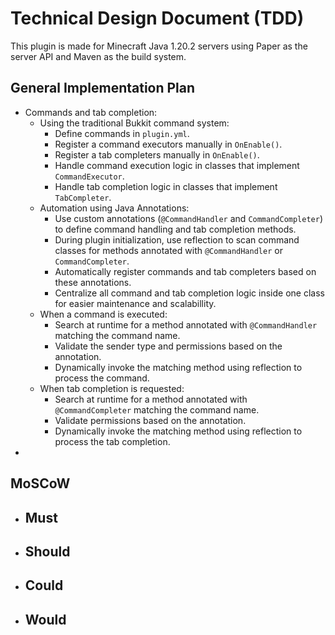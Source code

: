 # Technical Design Document (TDD)
This plugin is made for Minecraft Java 1.20.2 servers using Paper as the server API and Maven as the build system.

## General Implementation Plan
- Commands and tab completion:
  - Using the traditional Bukkit command system:
    - Define commands in `plugin.yml`.
    - Register a command executors manually in `OnEnable()`.
    - Register a tab completers manually in `OnEnable()`.
    - Handle command execution logic in classes that implement `CommandExecutor`.
    - Handle tab completion logic in classes that implement `TabCompleter`.
  - Automation using Java Annotations:
    - Use custom annotations (`@CommandHandler` and `CommandCompleter`) to define command handling and tab completion methods.
    - During plugin initialization, use reflection to scan command classes for methods annotated with `@CommandHandler` or `CommandCompleter`.
    - Automatically register commands and tab completers based on these annotations.
    - Centralize all command and tab completion logic inside one class for easier maintenance and scalabillity.
  - When a command is executed:
    - Search at runtime for a method annotated with `@CommandHandler` matching the command name.
    - Validate the sender type and permissions based on the annotation.
    - Dynamically invoke the matching method using reflection to process the command.
  - When tab completion is requested:
    - Search at runtime for a method annotated with `@CommandCompleter` matching the command name.
    - Validate permissions based on the annotation.
    - Dynamically invoke the matching method using reflection to process the tab completion.
- 

## MoSCoW
- Must
  - 
- Should
  - 
- Could
  - 
- Would
  - 
